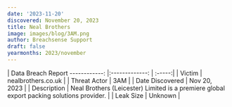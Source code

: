 ```yaml
---
date: '2023-11-20'
discovered: November 20, 2023
title: Neal Brothers
image: images/blog/3AM.png
author: Breachsense Support
draft: false
yearmonths: 2023/november
---
```



| Data Breach Report
------------:     |:-------------:    | :-----:|
| Victim      | nealbrothers.co.uk      | 
| Threat Actor      | 3AM      | 
| Date Discovered      | Nov 20, 2023      | 
| Description      | Neal Brothers (Leicester) Limited is a premiere global export packing solutions provider.      | 
| Leak Size      | Unknown      | 

